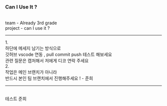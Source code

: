 ### Can I Use It ?
</br>
team - Already 3rd grade </br>
project - can I use it ?</br>

<hr>
1. </br>
하단에 메세지 남기는 방식으로 </br>
깃허브 vscode 연동 , pull commit push 테스트 해보세요</br>
관련 질문은 캡처해서 저에게 디코 연락 주세요 </br>
2.</br>
작업은 메인 브랜치가 아니라 </br>
반드시 본인 팀 브랜치에서 진행해주세요 ! - 준희</br>
<hr>
</br>
테스트 준희</br>

